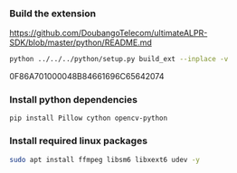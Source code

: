 ### Build the extension
https://github.com/DoubangoTelecom/ultimateALPR-SDK/blob/master/python/README.md
```bash
python ../../../python/setup.py build_ext --inplace -v
```
0F86A701000048B84661696C65642074
### Install python dependencies
```angular2html
pip install Pillow cython opencv-python
```

### Install required linux packages
```bash
sudo apt install ffmpeg libsm6 libxext6 udev -y
```
